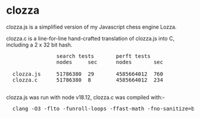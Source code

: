 # clozza

clozza.js is a simplified version of my Javascript chess engine Lozza.

clozza.c is a line-for-line hand-crafted translation of clozza.js into C, including a 2 x 32 bit hash.  

<pre>
                search tests       perft tests
                nodes     sec      nodes       sec

  clozza.js     51786380  29       4585664012  760
  clozza.c      51786380  8        4585664012  234
 
</pre>

clozza.js was run with node v18.12, clozza.c was compiled with:-

<pre>
  clang -O3 -flto -funroll-loops -ffast-math -fno-sanitize=bounds -g0 -o clozza clozza.c
</pre>

